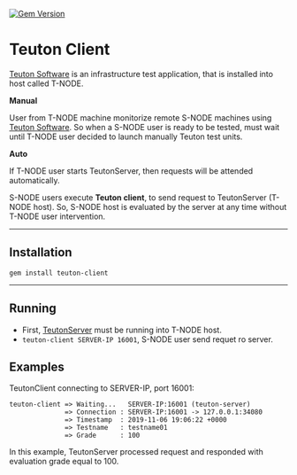 
[![Gem Version](https://badge.fury.io/rb/teuton-client.svg)](https://badge.fury.io/rb/teuton-client)

# Teuton Client

[Teuton Software](https://github.com/teuton-software/teuton) is an infrastructure test application, that is installed into host called T-NODE.

**Manual**

User from T-NODE machine monitorize remote S-NODE machines using [Teuton Software](https://github.com/teuton-software/teuton). So when a S-NODE user is ready to be tested, must wait until T-NODE user decided to launch manually Teuton test units.

**Auto**

If T-NODE user starts TeutonServer, then requests will be attended automatically.

S-NODE users execute **Teuton client**, to send request to TeutonServer (T-NODE host). So, S-NODE host is evaluated by the server at any time without T-NODE user intervention.

---
## Installation

`gem install teuton-client`

---
## Running

* First, [TeutonServer](https://github.com/teuton-software/teuton-server) must be running into T-NODE host.
* `teuton-client SERVER-IP 16001`, S-NODE user send requet ro server.

## Examples

TeutonClient connecting to SERVER-IP, port 16001:

```
teuton-client => Waiting...   SERVER-IP:16001 (teuton-server)
              => Connection : SERVER-IP:16001 -> 127.0.0.1:34080
              => Timestamp  : 2019-11-06 19:06:22 +0000
              => Testname   : testname01
              => Grade      : 100
```

In this example, TeutonServer processed request and responded with evaluation grade equal to 100.
